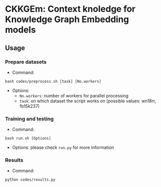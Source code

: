 # CKKGEm: Context knoledge for Knowledge Graph Embedding models
## Usage
### Prepare datasets
- Command: 
```
bash codes/preprocess.sh [task] [No.workers]
```
- Options:
    - `No.workers`: number of workers for parallel processing
    - `task`: on which dataset the script works on (possible values: wn18rr, fb15k237)
### Training and testing
- Command: 
```
bash run.sh [Options]
```
- Options: please check `run.py` for more information
### Results
- Command:
```
python codes/results.py
```

